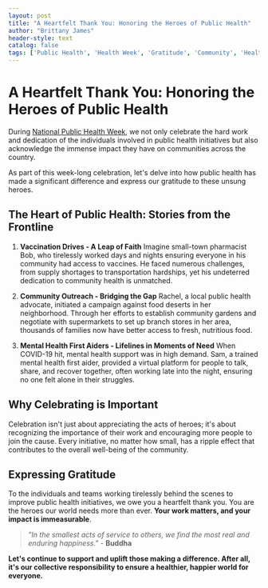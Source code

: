 ```yaml
---
layout: post
title: "A Heartfelt Thank You: Honoring the Heroes of Public Health"
author: "Brittany James"
header-style: text
catalog: false
tags: ['Public Health', 'Health Week', 'Gratitude', 'Community', 'Healthcare', 'Well-being', 'Vaccination', 'Mental Health', 'Public Service', 'Healthy Living', 'Advocacy']
---
```


# A Heartfelt Thank You: Honoring the Heroes of Public Health

During [National Public Health Week](# "National Public Health Week"), we not only celebrate the hard work and dedication of the individuals involved in public health initiatives but also acknowledge the immense impact they have on communities across the country.

As part of this week-long celebration, let's delve into how public health has made a significant difference and express our gratitude to these unsung heroes.

## The Heart of Public Health: Stories from the Frontline

1. **Vaccination Drives - A Leap of Faith**
   Imagine small-town pharmacist Bob, who tirelessly worked days and nights ensuring everyone in his community had access to vaccines. He faced numerous challenges, from supply shortages to transportation hardships, yet his undeterred dedication to community health is unmatched.

2. **Community Outreach - Bridging the Gap**
   Rachel, a local public health advocate, initiated a campaign against food deserts in her neighborhood. Through her efforts to establish community gardens and negotiate with supermarkets to set up branch stores in her area, thousands of families now have better access to fresh, nutritious food.

3. **Mental Health First Aiders - Lifelines in Moments of Need**
   When COVID-19 hit, mental health support was in high demand. Sam, a trained mental health first aider, provided a virtual platform for people to talk, share, and recover together, often working late into the night, ensuring no one felt alone in their struggles.

## Why Celebrating is Important

Celebration isn't just about appreciating the acts of heroes; it's about recognizing the importance of their work and encouraging more people to join the cause. Every initiative, no matter how small, has a ripple effect that contributes to the overall well-being of the community.

## Expressing Gratitude

To the individuals and teams working tirelessly behind the scenes to improve public health initiatives, we owe you a heartfelt thank you. You are the heroes our world needs more than ever. **Your work matters, and your impact is immeasurable**.

>_"In the smallest acts of service to others, we find the most real and enduring happiness."_ - **Buddha**

**Let's continue to support and uplift those making a difference. After all, it's our collective responsibility to ensure a healthier, happier world for everyone.**